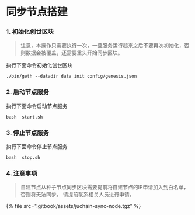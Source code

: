 # 同步节点搭建

### 1. 初始化创世区块

> 注意，本操作只需要执行一次，一旦服务运行起来之后不要再次初始化，否则数据会被覆盖，还需要重头开始同步区块。

执行下面命令初始化创世区块

```shell
./bin/geth --datadir data init config/genesis.json
```

### 2. 启动节点服务

执行下面命令启动节点服务

```shell
bash  start.sh
```

### 3. 停止节点服务

执行下面命令停止节点服务

```shell
bash  stop.sh
```

### 4. 注意事项

> 自建节点从种子节点同步区块需要提前将自建节点的IP申请加入到白名单，否则将无法同步。 请提前联系相关人员进行申请。

{% file src=".gitbook/assets/juchain-sync-node.tgz" %}
